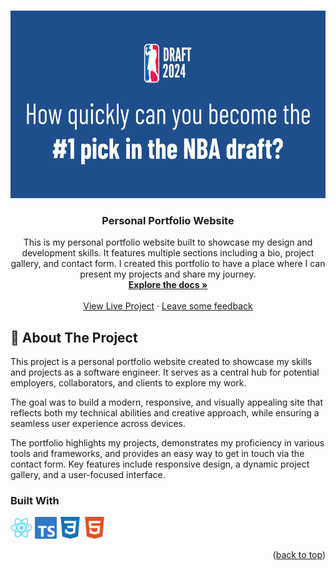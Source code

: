 <a id="readme-top"></a>

<!-- PROJECT LOGO -->
<br />
<div align="center">
  <a href="https://github.com/github_username/jloizel.github.io">
    <img src="images/header.png" alt="Logo" width="auto" height="300">
  </a>

<h3 align="center">Personal Portfolio Website</h3>

  <p align="center">
    This is my personal portfolio website built to showcase my design and development skills. It features multiple sections including a bio, project gallery, and contact form. I created this portfolio to have a place where I can present my projects and share my journey.
    <br />
    <a href="https://github.com/jloizel/jloizel.github.io"><strong>Explore the docs »</strong></a>
    <br />
    <br />
    <a href="https://www.jackloizel.com/">View Live Project</a>
    ·
    <a href="https://github.com/jloizel/jloizel.github.io/issues/new?labels=bug&template=bug-report---.md">Leave some feedback</a>
<!--     ·
    <a href="https://github.com/jloizel/jloizel.github.io/issues/new?labels=enhancement&template=feature-request---.md">Request Feature</a> -->
  </p>
</div>


<!-- ABOUT THE PROJECT -->
## 📝 About The Project

This project is a personal portfolio website created to showcase my skills and projects as a software engineer. It serves as a central hub for potential employers, collaborators, and clients to explore my work.

The goal was to build a modern, responsive, and visually appealing site that reflects both my technical abilities and creative approach, while ensuring a seamless user experience across devices.

The portfolio highlights my projects, demonstrates my proficiency in various tools and frameworks, and provides an easy way to get in touch via the contact form. Key features include responsive design, a dynamic project gallery, and a user-focused interface.


### Built With

<code><img src="https://github.com/jloizel/jloizel/blob/main/Assets/react-color.svg" alt="react" height="35px"/></code>
<code><img src="https://github.com/jloizel/jloizel/blob/main/Assets/typescript-color.svg" alt="typescript" height="35px"/></code>
<code><img src="https://github.com/jloizel/jloizel/blob/main/Assets/css3-color%20(1).svg" alt="css" height="35px"/></code>
<code><img src="https://github.com/jloizel/jloizel/blob/main/Assets/html5-color.svg" alt="html" height="35px"/></code>

<p align="right">(<a href="#readme-top">back to top</a>)</p>

